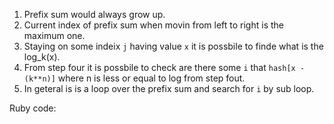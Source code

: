 
1. Prefix sum would always grow up.
2. Current index of prefix sum when movin from left to right is the maximum one.
3. Staying on some indeix `j` having value `x` it is possbile to finde what is the log_k(x).
4. From step four it is possbile to check are there some `i` that  `hash[x - (k**n)]` where n is less or equal to log from step fout.
5. In geteral is is a loop over the prefix sum and search for `i` by sub loop.

Ruby code:
```Ruby
```
